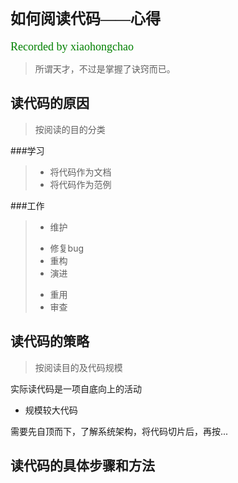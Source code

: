 # <font face="微软雅黑" size="5">如何阅读代码——心得</font>  
<font face="微软雅黑" color="green" size="4">Recorded by xiaohongchao</font>

>所谓天才，不过是掌握了诀窍而已。
  
## 读代码的原因
>按阅读的目的分类
 
###学习  
>* 将代码作为文档
>* 将代码作为范例

###工作
>* 维护
>  + 修复bug
>  + 重构
>  + 演进
>* 重用
>* 审查 


## 读代码的策略  

>按阅读目的及代码规模

实际读代码是一项自底向上的活动

+ 规模较大代码  

需要先自顶而下，了解系统架构，将代码切片后，再按...

## 读代码的具体步骤和方法  